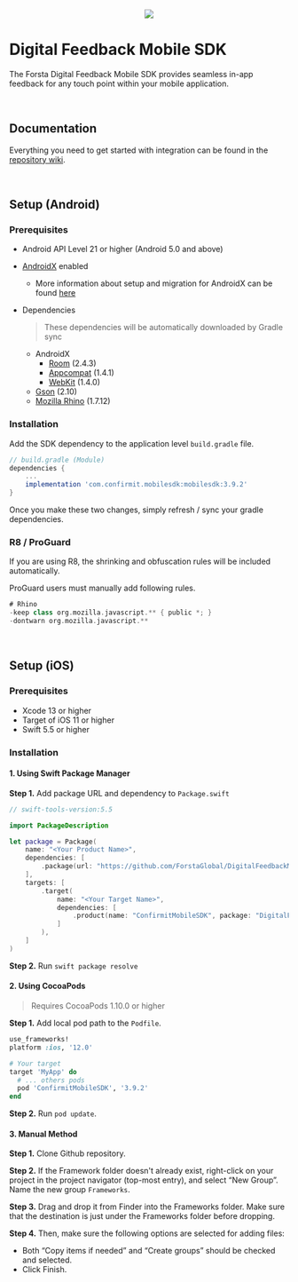 <br/>
<p align="center">
  <img src="https://forstaglobal.github.io/DigitalFeedbackMobileSDK/assets/logo.png">
</p>

# Digital Feedback Mobile SDK

The Forsta Digital Feedback Mobile SDK provides seamless in-app feedback for any touch point within your mobile application. 

<br/>

## Documentation

Everything you need to get started with integration can be found in the [repository wiki](https://github.com/ForstaGlobal/DigitalFeedbackMobileSDK/wiki).

<br/>

## Setup (Android)

### Prerequisites

* Android API Level 21 or higher (Android 5.0 and above)
* [AndroidX](https://developer.android.com/jetpack/androidx/) enabled
    * More information about setup and migration for AndroidX can be found [here](https://developer.android.com/jetpack/androidx/)
* Dependencies
    
    > These dependencies will be automatically downloaded by Gradle sync
    
    * AndroidX
        * [Room](https://developer.android.com/jetpack/androidx/releases/room) (2.4.3)
        * [Appcompat](https://developer.android.com/jetpack/androidx/releases/appcompat) (1.4.1)
        * [WebKit](https://developer.android.com/jetpack/androidx/releases/webkit) (1.4.0)
    * [Gson](https://github.com/google/gson) (2.10)
    * [Mozilla Rhino](https://github.com/mozilla/rhino) (1.7.12)


### Installation

Add the SDK dependency to the application level `build.gradle` file.
```gradle
// build.gradle (Module)
dependencies {
    ...
    implementation 'com.confirmit.mobilesdk:mobilesdk:3.9.2'
}
```

Once you make these two changes, simply refresh / sync your gradle dependencies.


### R8 / ProGuard

If you are using R8, the shrinking and obfuscation rules will be included automatically.

ProGuard users must manually add following rules.

```gradle
# Rhino
-keep class org.mozilla.javascript.** { public *; }
-dontwarn org.mozilla.javascript.**
```

<br/>

## Setup (iOS)

### Prerequisites

* Xcode 13 or higher
* Target of iOS 11 or higher
* Swift 5.5 or higher

### Installation

#### 1. Using Swift Package Manager

**Step 1.** Add package URL and dependency to `Package.swift`
```swift
// swift-tools-version:5.5

import PackageDescription

let package = Package(
    name: "<Your Product Name>",
    dependencies: [
		.package(url: "https://github.com/ForstaGlobal/DigitalFeedbackMobileSDK.git", .upToNextMajor(from: "3.9.2"))
    ],
    targets: [
        .target(
		    name: "<Your Target Name>",
		    dependencies: [
		        .product(name: "ConfirmitMobileSDK", package: "DigitalFeedbackMobileSDK")
		    ]
		),
    ]
)
```

**Step 2.** Run `swift package resolve`

#### 2. Using CocoaPods

> Requires CocoaPods 1.10.0 or higher

**Step 1.** Add local pod path to the `Podfile`.
```ruby
use_frameworks!
platform :ios, '12.0'

# Your target
target 'MyApp' do
  # ... others pods
  pod 'ConfirmitMobileSDK', '3.9.2'
end
```

**Step 2.** Run `pod update`.

#### 3. Manual Method

**Step 1.** Clone Github repository.

**Step 2.** If the Framework folder doesn't already exist, right-click on your project in the project navigator (top-most entry), and select “New Group”. Name the new group `Frameworks`.

**Step 3.** Drag and drop it from Finder into the Frameworks folder. Make sure that the destination is just under the Frameworks folder before dropping.

**Step 4.** Then, make sure the following options are selected for adding files:
* Both “Copy items if needed” and “Create groups” should be checked and selected. 
* Click Finish.

<br/>